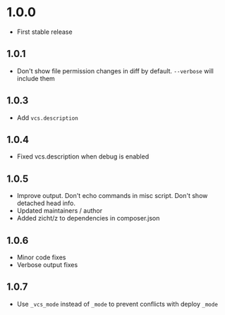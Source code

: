 # 1.0.0
* First stable release

## 1.0.1
* Don't show file permission changes in diff by default. `--verbose` will include them

## 1.0.3
* Add `vcs.description`

## 1.0.4
* Fixed vcs.description when debug is enabled

## 1.0.5
* Improve output. Don't echo commands in misc script. Don't show detached head info.
* Updated maintainers / author
* Added zicht/z to dependencies in composer.json

## 1.0.6
* Minor code fixes
* Verbose output fixes

## 1.0.7
* Use `_vcs_mode` instead of `_mode` to prevent conflicts with deploy `_mode`
